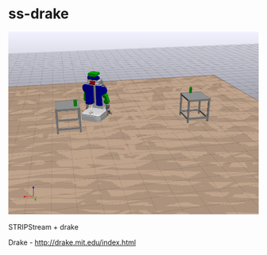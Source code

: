 # ss-drake

![Alt text](images/pr2.png?raw=true "Title")

STRIPStream + drake

Drake - http://drake.mit.edu/index.html
